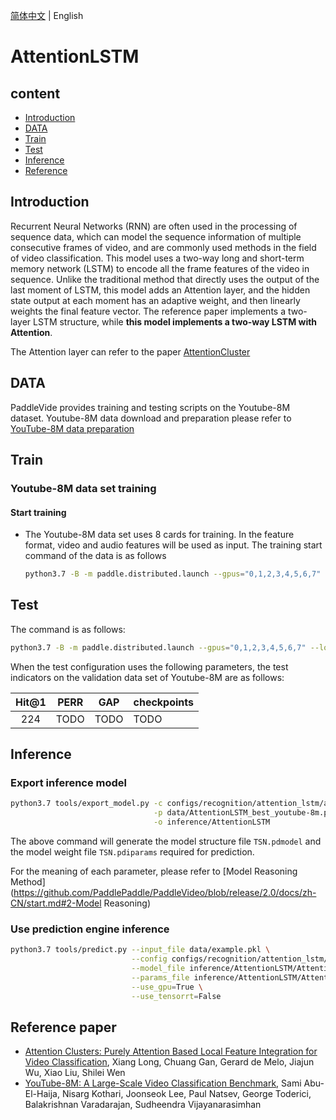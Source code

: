 [简体中文](../../../zh-CN/model_zoo/recognition/attention_lstm.md) | English

# AttentionLSTM

## content

- [Introduction](#Introduction)
- [DATA](#DATA)
- [Train](#Train)
- [Test](#Test)
- [Inference](#Inference)
- [Reference](#Reference)

## Introduction

Recurrent Neural Networks (RNN) are often used in the processing of sequence data, which can model the sequence information of multiple consecutive frames of video, and are commonly used methods in the field of video classification.
This model uses a two-way long and short-term memory network (LSTM) to encode all the frame features of the video in sequence. Unlike the traditional method that directly uses the output of the last moment of LSTM, this model adds an Attention layer, and the hidden state output at each moment has an adaptive weight, and then linearly weights the final feature vector. The reference paper implements a two-layer LSTM structure, while **this model implements a two-way LSTM with Attention**.

The Attention layer can refer to the paper [AttentionCluster](https://arxiv.org/abs/1711.09550)

## DATA

PaddleVide provides training and testing scripts on the Youtube-8M dataset. Youtube-8M data download and preparation please refer to [YouTube-8M data preparation](../../dataset/youtube8m.md)

## Train

### Youtube-8M data set training

#### Start training

- The Youtube-8M data set uses 8 cards for training. In the feature format, video and audio features will be used as input. The training start command of the data is as follows

  ```bash
  python3.7 -B -m paddle.distributed.launch --gpus="0,1,2,3,4,5,6,7" --log_dir=log_attetion_lstm main.py --validate -c configs/recognition/ attention_lstm/attention_lstm_youtube-8m.yaml
  ```

## Test

The command is as follows:

```bash
python3.7 -B -m paddle.distributed.launch --gpus="0,1,2,3,4,5,6,7" --log_dir=log_attetion_lstm main.py --test -c configs/recognition/ attention_lstm/attention_lstm_youtube-8m.yaml -w output/AttentionLSTM/AttentionLSTM_best_best.pdparams
```

When the test configuration uses the following parameters, the test indicators on the validation data set of Youtube-8M are as follows:

| Hit@1 | PERR | GAP | checkpoints |
| :-----: | :---------: | :---: | ----- |
| 224 | TODO | TODO | TODO |

## Inference

### Export inference model
```bash
python3.7 tools/export_model.py -c configs/recognition/attention_lstm/attention_lstm_youtube-8m.yaml \
                                -p data/AttentionLSTM_best_youtube-8m.pdparams \
                                -o inference/AttentionLSTM
```

The above command will generate the model structure file `TSN.pdmodel` and the model weight file `TSN.pdiparams` required for prediction.

For the meaning of each parameter, please refer to [Model Reasoning Method](https://github.com/PaddlePaddle/PaddleVideo/blob/release/2.0/docs/zh-CN/start.md#2-Model Reasoning)

### Use prediction engine inference

```bash
python3.7 tools/predict.py --input_file data/example.pkl \
                           --config configs/recognition/attention_lstm/attention_lstm_youtube-8m.yaml \
                           --model_file inference/AttentionLSTM/AttentionLSTM.pdmodel \
                           --params_file inference/AttentionLSTM/AttentionLSTM.pdiparams \
                           --use_gpu=True \
                           --use_tensorrt=False
```
## Reference paper

- [Attention Clusters: Purely Attention Based Local Feature Integration for Video Classification](https://arxiv.org/abs/1711.09550), Xiang Long, Chuang Gan, Gerard de Melo, Jiajun Wu, Xiao Liu, Shilei Wen
- [YouTube-8M: A Large-Scale Video Classification Benchmark](https://arxiv.org/abs/1609.08675), Sami Abu-El-Haija, Nisarg Kothari, Joonseok Lee, Paul Natsev, George Toderici, Balakrishnan Varadarajan, Sudheendra Vijayanarasimhan
